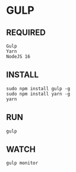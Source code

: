# GULP

## REQUIRED

```
Gulp
Yarn
NodeJS 16
```

## INSTALL

```
sudo npm install gulp -g
sudo npm install yarn -g
yarn
```

## RUN

```
gulp
```

## WATCH

```
gulp monitor
```